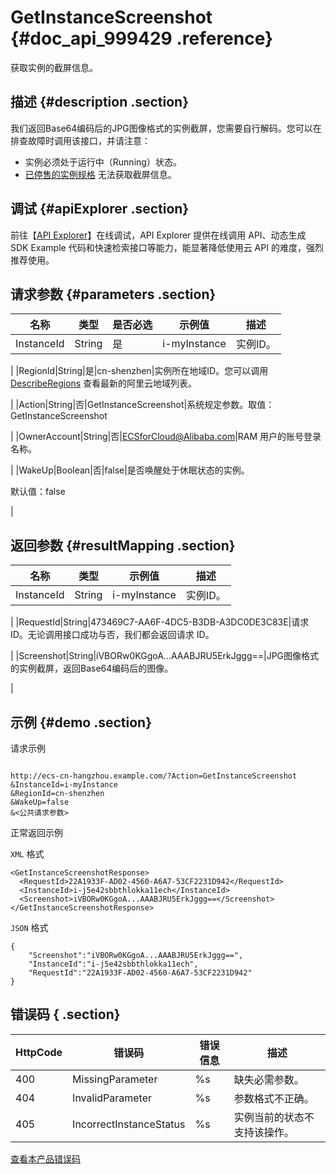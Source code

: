 # GetInstanceScreenshot {#doc_api_999429 .reference}

获取实例的截屏信息。

## 描述 {#description .section}

我们返回Base64编码后的JPG图像格式的实例截屏，您需要自行解码。您可以在排查故障时调用该接口，并请注意：

-   实例必须处于运行中（Running）状态。
-   [已停售的实例规格](~~55263~~) 无法获取截屏信息。

## 调试 {#apiExplorer .section}

前往【[API Explorer](https://api.aliyun.com/#product=Ecs&api=GetInstanceScreenshot)】在线调试，API Explorer 提供在线调用 API、动态生成 SDK Example 代码和快速检索接口等能力，能显著降低使用云 API 的难度，强烈推荐使用。

## 请求参数 {#parameters .section}

|名称|类型|是否必选|示例值|描述|
|--|--|----|---|--|
|InstanceId|String|是|i-myInstance|实例ID。

 |
|RegionId|String|是|cn-shenzhen|实例所在地域ID。您可以调用 [DescribeRegions](~~25609~~) 查看最新的阿里云地域列表。

 |
|Action|String|否|GetInstanceScreenshot|系统规定参数。取值：GetInstanceScreenshot

 |
|OwnerAccount|String|否|ECSforCloud@Alibaba.com|RAM 用户的账号登录名称。

 |
|WakeUp|Boolean|否|false|是否唤醒处于休眠状态的实例。

 默认值：false

 |

## 返回参数 {#resultMapping .section}

|名称|类型|示例值|描述|
|--|--|---|--|
|InstanceId|String|i-myInstance|实例ID。

 |
|RequestId|String|473469C7-AA6F-4DC5-B3DB-A3DC0DE3C83E|请求 ID。无论调用接口成功与否，我们都会返回请求 ID。

 |
|Screenshot|String|iVBORw0KGgoA...AAABJRU5ErkJggg==|JPG图像格式的实例截屏，返回Base64编码后的图像。

 |

## 示例 {#demo .section}

请求示例

``` {#request_demo}

http://ecs-cn-hangzhou.example.com/?Action=GetInstanceScreenshot
&InstanceId=i-myInstance
&RegionId=cn-shenzhen
&WakeUp=false
&<公共请求参数>

```

正常返回示例

`XML` 格式

``` {#xml_return_success_demo}
<GetInstanceScreenshotResponse>
  <RequestId>22A1933F-AD02-4560-A6A7-53CF2231D942</RequestId>
  <InstanceId>i-j5e42sbbthlokka11ech</InstanceId>
  <Screenshot>iVBORw0KGgoA...AAABJRU5ErkJggg==</Screenshot>
</GetInstanceScreenshotResponse>

```

`JSON` 格式

``` {#json_return_success_demo}
{
	"Screenshot":"iVBORw0KGgoA...AAABJRU5ErkJggg==",
	"InstanceId":"i-j5e42sbbthlokka11ech",
	"RequestId":"22A1933F-AD02-4560-A6A7-53CF2231D942"
}
```

## 错误码 { .section}

|HttpCode|错误码|错误信息|描述|
|--------|---|----|--|
|400|MissingParameter|%s|缺失必需参数。|
|404|InvalidParameter|%s|参数格式不正确。|
|405|IncorrectInstanceStatus|%s|实例当前的状态不支持该操作。|

[查看本产品错误码](https://error-center.aliyun.com/status/product/Ecs)


